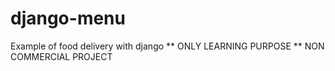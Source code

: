 # django-menu
Example of food delivery with django 
** ONLY LEARNING PURPOSE ** NON COMMERCIAL PROJECT

